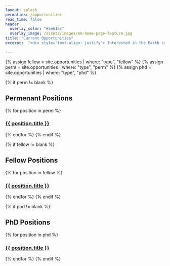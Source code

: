 ```yaml
---
layout: splash
permalink: /opportunities
read_time: false
header:
  overlay_color: "#5e616c"
  overlay_image: /assets/images/mm-home-page-feature.jpg
title: "Current Opportunities"
excerpt:  "<div style='text-align: justify'> Interested in the Earth system evolution across the Earth’s history with a comfortable background in maths, physics, and computing. Our group works on many fascinating subjects, from the first continental glaciations in the Phanerozoic to the link between Life and Climate with a little hitch on the processes controlling the atmospheric CO2 concentration at all time scales. Contact us for both post-doctoral and graduate student opportunities. Apply also for Master internship. </div>"

---
```


{% assign fellow = site.opportunities | where: "type", "fellow" %}
{% assign perm = site.opportunities | where: "type", "perm" %}
{% assign phd = site.opportunities | where: "type", "phd" %}

{% if perm != blank %}
<h2>Permenant Positions</h2>

{% for position in perm %}
  <h3>
    <a href="{{ position.url }}">
      {{ position.title }}
    </a>
  </h3>
{% endfor %}
{% endif %}

{% if fellow != blank %}
<h2>Fellow Positions</h2>

{% for position in fellow %}
  <h3>
    <a href="{{ position.url }}">
      {{ position.title }}
    </a>
  </h3>
{% endfor %}
{% endif %}

{% if phd != blank %}
<h2>PhD Positions</h2>

{% for position in phd %}
  <h3>
    <a href="{{ position.url }}">
      {{ position.title }}
    </a>
  </h3>
{% endfor %}
{% endif %}